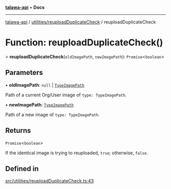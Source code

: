 [**talawa-api**](../../../README.md) • **Docs**

***

[talawa-api](../../../modules.md) / [utilities/reuploadDuplicateCheck](../README.md) / reuploadDuplicateCheck

# Function: reuploadDuplicateCheck()

\> **reuploadDuplicateCheck**(`oldImagePath`, `newImagePath`): `Promise`\<`boolean`\>

## Parameters

• **oldImagePath**: `null` \| [`TypeImagePath`](../type-aliases/TypeImagePath.md)

Path of a current Org/User image of `type: TypeImagePath`.

• **newImagePath**: [`TypeImagePath`](../type-aliases/TypeImagePath.md)

Path of a new image of `type: TypeImagePath`.

## Returns

`Promise`\<`boolean`\>

If the identical image is trying to reuploaded, `true`; otherwise, `false`.

## Defined in

[src/utilities/reuploadDuplicateCheck.ts:43](https://github.com/PalisadoesFoundation/talawa-api/blob/2f8fb6988cd34004fbbf76550c8eef691b861a19/src/utilities/reuploadDuplicateCheck.ts#L43)
